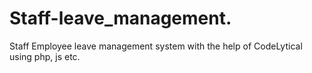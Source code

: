 # Staff-leave_management.
Staff Employee leave management system with the help of CodeLytical using php, js etc.
